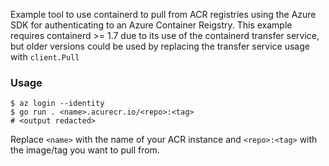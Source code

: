 Example tool to use containerd to pull from ACR registries using the Azure SDK for authenticating to an Azure Container Reigstry.
This example requires containerd >= 1.7 due to its use of the containerd transfer service, but older versions could be used by replacing the transfer service usage with `client.Pull`

### Usage

```console
$ az login --identity
$ go run . <name>.acurecr.io/<repo>:<tag>
# <output redacted>
```

Replace `<name>` with the name of your ACR instance and `<repo>:<tag>` with the image/tag you want to pull from.
